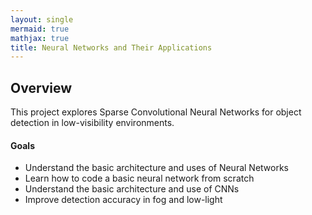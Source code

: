 ```yaml
---
layout: single
mermaid: true
mathjax: true
title: Neural Networks and Their Applications
---
```


## Overview
This project explores Sparse Convolutional Neural Networks for object detection in low-visibility environments.

#### Goals
- Understand the basic architecture and uses of Neural Networks
- Learn how to code a basic neural network from scratch
- Understand the basic architecture and use of CNNs
- Improve detection accuracy in fog and low-light
